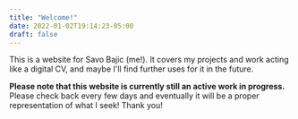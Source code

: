 ```yaml
---
title: "Welcome!"
date: 2022-01-02T19:14:23-05:00
draft: false
---
```


This is a website for Savo Bajic (me!). It covers my projects and work acting like a digital CV, and maybe I'll find further uses for it in the future.

**Please note that this website is currently still an active work in progress.** Please check back every few days and eventually it will be a proper representation of what I seek! Thank you!
